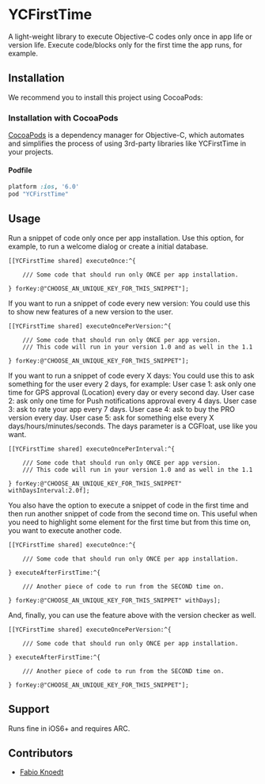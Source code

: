 YCFirstTime
===========

A light-weight library to execute Objective-C codes only once in app life or version life. Execute code/blocks only for the first time the app runs, for example.

Installation
------------

We recommend you to install this project using CocoaPods:

### Installation with CocoaPods

[CocoaPods](http://cocoapods.org) is a dependency manager for Objective-C, which automates and simplifies the process of using 3rd-party libraries like YCFirstTime in your projects.

#### Podfile

```ruby
platform :ios, '6.0'
pod "YCFirstTime"
```

Usage
------------

Run a snippet of code only once per app installation.
Use this option, for example, to run a welcome dialog or create a initial database.

	[[YCFirstTime shared] executeOnce:^{
      
		/// Some code that should run only ONCE per app installation.
  
	} forKey:@"CHOOSE_AN_UNIQUE_KEY_FOR_THIS_SNIPPET"];

If you want to run a snippet of code every new version:
You could use this to show new features of a new version to the user.

	[[YCFirstTime shared] executeOncePerVersion:^{
      
		/// Some code that should run only ONCE per app version.
		/// This code will run in your version 1.0 and as well in the 1.1
                                
	} forKey:@"CHOOSE_AN_UNIQUE_KEY_FOR_THIS_SNIPPET"];

If you want to run a snippet of code every X days:
You could use this to ask something for the user every 2 days, for example:
User case 1: ask only one time for GPS approval (Location) every day or every second day.
User case 2: ask only one time for Push notifications approval every 4 days.
User case 3: ask to rate your app every 7 days.
User case 4: ask to buy the PRO version every day.
User case 5: ask for something else every X days/hours/minutes/seconds. The days parameter is a CGFloat, use like you want.

	[[YCFirstTime shared] executeOncePerInterval:^{
      
		/// Some code that should run only ONCE per app version.
		/// This code will run in your version 1.0 and as well in the 1.1
                                
	} forKey:@"CHOOSE_AN_UNIQUE_KEY_FOR_THIS_SNIPPET" withDaysInterval:2.0f];
  
You also have the option to execute a snippet of code in the first time and then run another snippet of code from the second time on. This useful when you need to highlight some element for the first time but from this time on, you want to execute another code.

	[[YCFirstTime shared] executeOnce:^{
            
		/// Some code that should run only ONCE per app installation.
            
	} executeAfterFirstTime:^{
            
		/// Another piece of code to run from the SECOND time on.
            
	} forKey:@"CHOOSE_AN_UNIQUE_KEY_FOR_THIS_SNIPPET" withDays];

And, finally, you can use the feature above with the version checker as well.

	[[YCFirstTime shared] executeOncePerVersion:^{
            
		/// Some code that should run only ONCE per app installation.
            
	} executeAfterFirstTime:^{
            
		/// Another piece of code to run from the SECOND time on.
            
	} forKey:@"CHOOSE_AN_UNIQUE_KEY_FOR_THIS_SNIPPET"];

Support
------------	
	
Runs fine in iOS6+ and requires ARC.
	
Contributors
------------

* [Fabio Knoedt](https://github.com/fabioknoedt)
